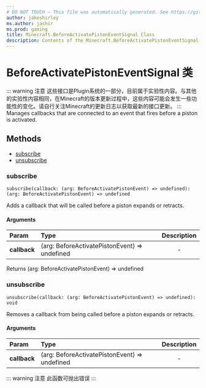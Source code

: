 ```yaml
---
# DO NOT TOUCH — This file was automatically generated. See https://github.com/Mojang/MinecraftScriptingApiDocsGenerator to modify descriptions, examples, etc.
author: jakeshirley
ms.author: jashir
ms.prod: gaming
title: Minecraft.BeforeActivatePistonEventSignal Class
description: Contents of the Minecraft.BeforeActivatePistonEventSignal class.
---
```

# BeforeActivatePistonEventSignal 类

::: warning 注意
这些接口是Plugin系统的一部分，目前属于实验性内容。与其他的实验性内容相同，在Minecraft的版本更新过程中，这些内容可能会发生一些功能性的变化。请自行关注Minecraft的更新日志以获取最新的接口更新。
:::
Manages callbacks that are connected to an event that fires before a piston is activated.

## Methods

- [subscribe](#subscribe)
- [unsubscribe](#unsubscribe)

### **subscribe**

`subscribe(callback: (arg: BeforeActivatePistonEvent) => undefined): (arg: BeforeActivatePistonEvent) => undefined`

Adds a callback that will be called before a piston expands or retracts.

#### Arguments

| Param              | Type                                          | Description |
| :----------------- | :-------------------------------------------- | :---------: |
| **callback** | (arg: BeforeActivatePistonEvent) => undefined |      -      |

Returns (arg: BeforeActivatePistonEvent) => undefined

### **unsubscribe**

`unsubscribe(callback: (arg: BeforeActivatePistonEvent) => undefined): void`

Removes a callback from being called before a piston expands or retracts.

#### Arguments

| Param              | Type                                          | Description |
| :----------------- | :-------------------------------------------- | :---------: |
| **callback** | (arg: BeforeActivatePistonEvent) => undefined |      -      |

::: warning 注意
此函数可抛出错误
:::
